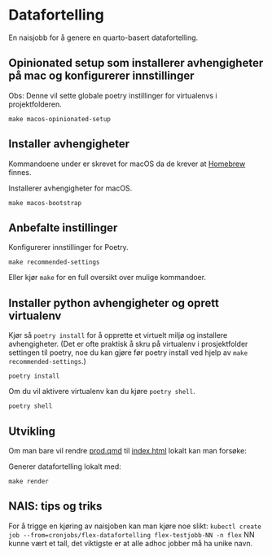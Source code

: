 # Datafortelling

En naisjobb for å genere en quarto-basert datafortelling.


## Opinionated setup som installerer avhengigheter på mac og konfigurerer innstillinger
Obs: Denne vil sette globale poetry instillinger for virtualenvs i projektfolderen.
```shell
make macos-opinionated-setup
```

## Installer avhengigheter

Kommandoene under er skrevet for macOS da de krever at [Homebrew](https://brew.sh/) finnes.

Installerer avhengigheter for macOS.
```shell
make macos-bootstrap
```

## Anbefalte instillinger

Konfigurerer innstillinger for Poetry.

```shell
make recommended-settings
```

Eller kjør `make` for en full oversikt over mulige kommandoer.

## Installer python avhengigheter og oprett virtualenv
Kjør så `poetry install` for å opprette et virtuelt miljø og installere avhengigheter. (Det er ofte praktisk å skru på virtualenv i prosjektfolder settingen til poetry, noe du kan gjøre før poetry install ved hjelp av `make recommended-settings`.)

```shell
poetry install
```
Om du vil aktivere virtualenv kan du kjøre `poetry shell`.
```shell
poetry shell
```


## Utvikling

Om man bare vil rendre [prod.qmd](index.qmd) til [index.html](index.html) lokalt kan man forsøke:

Generer datafortelling lokalt med:

```shell
make render
```

## NAIS: tips og triks

For å trigge en kjøring av naisjoben kan man kjøre noe slikt: `kubectl create job --from=cronjobs/flex-datafortelling flex-testjobb-NN -n flex` NN kunne vært et tall, det viktigste er at alle adhoc jobber må ha unike navn.
